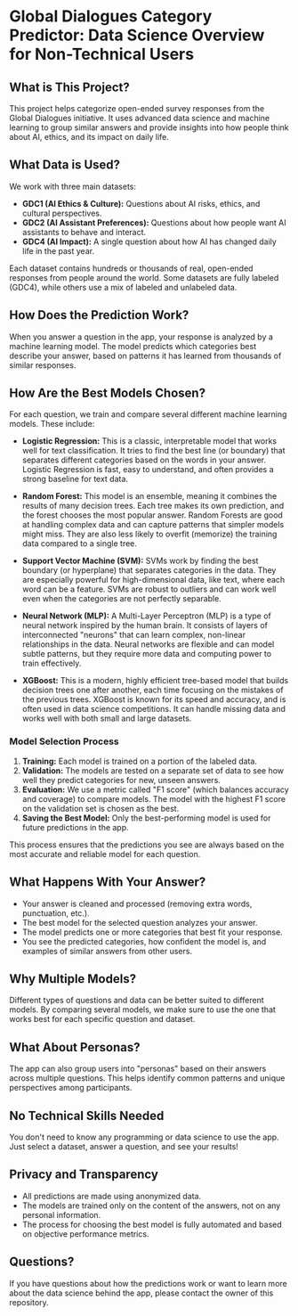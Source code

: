 # Global Dialogues Category Predictor: Data Science Overview for Non-Technical Users

## What is This Project?
This project helps categorize open-ended survey responses from the Global Dialogues initiative. It uses advanced data science and machine learning to group similar answers and provide insights into how people think about AI, ethics, and its impact on daily life.

## What Data is Used?
We work with three main datasets:
- **GDC1 (AI Ethics & Culture):** Questions about AI risks, ethics, and cultural perspectives.
- **GDC2 (AI Assistant Preferences):** Questions about how people want AI assistants to behave and interact.
- **GDC4 (AI Impact):** A single question about how AI has changed daily life in the past year.

Each dataset contains hundreds or thousands of real, open-ended responses from people around the world. Some datasets are fully labeled (GDC4), while others use a mix of labeled and unlabeled data.

## How Does the Prediction Work?
When you answer a question in the app, your response is analyzed by a machine learning model. The model predicts which categories best describe your answer, based on patterns it has learned from thousands of similar responses.

## How Are the Best Models Chosen?
For each question, we train and compare several different machine learning models. These include:

- **Logistic Regression:** This is a classic, interpretable model that works well for text classification. It tries to find the best line (or boundary) that separates different categories based on the words in your answer. Logistic Regression is fast, easy to understand, and often provides a strong baseline for text data.

- **Random Forest:** This model is an ensemble, meaning it combines the results of many decision trees. Each tree makes its own prediction, and the forest chooses the most popular answer. Random Forests are good at handling complex data and can capture patterns that simpler models might miss. They are also less likely to overfit (memorize) the training data compared to a single tree.

- **Support Vector Machine (SVM):** SVMs work by finding the best boundary (or hyperplane) that separates categories in the data. They are especially powerful for high-dimensional data, like text, where each word can be a feature. SVMs are robust to outliers and can work well even when the categories are not perfectly separable.

- **Neural Network (MLP):** A Multi-Layer Perceptron (MLP) is a type of neural network inspired by the human brain. It consists of layers of interconnected "neurons" that can learn complex, non-linear relationships in the data. Neural networks are flexible and can model subtle patterns, but they require more data and computing power to train effectively.

- **XGBoost:** This is a modern, highly efficient tree-based model that builds decision trees one after another, each time focusing on the mistakes of the previous trees. XGBoost is known for its speed and accuracy, and is often used in data science competitions. It can handle missing data and works well with both small and large datasets.

### Model Selection Process
1. **Training:** Each model is trained on a portion of the labeled data.
2. **Validation:** The models are tested on a separate set of data to see how well they predict categories for new, unseen answers.
3. **Evaluation:** We use a metric called "F1 score" (which balances accuracy and coverage) to compare models. The model with the highest F1 score on the validation set is chosen as the best.
4. **Saving the Best Model:** Only the best-performing model is used for future predictions in the app.

This process ensures that the predictions you see are always based on the most accurate and reliable model for each question.

## What Happens With Your Answer?
- Your answer is cleaned and processed (removing extra words, punctuation, etc.).
- The best model for the selected question analyzes your answer.
- The model predicts one or more categories that best fit your response.
- You see the predicted categories, how confident the model is, and examples of similar answers from other users.

## Why Multiple Models?
Different types of questions and data can be better suited to different models. By comparing several models, we make sure to use the one that works best for each specific question and dataset.

## What About Personas?
The app can also group users into "personas" based on their answers across multiple questions. This helps identify common patterns and unique perspectives among participants.

## No Technical Skills Needed
You don't need to know any programming or data science to use the app. Just select a dataset, answer a question, and see your results!

## Privacy and Transparency
- All predictions are made using anonymized data.
- The models are trained only on the content of the answers, not on any personal information.
- The process for choosing the best model is fully automated and based on objective performance metrics.

## Questions?
If you have questions about how the predictions work or want to learn more about the data science behind the app, please contact the owner of this repository.